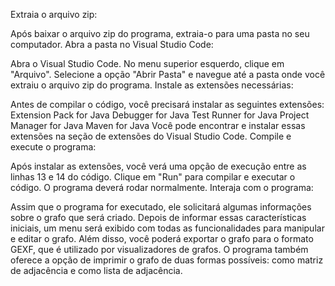 Extraia o arquivo zip:

Após baixar o arquivo zip do programa, extraia-o para uma pasta no seu computador.
Abra a pasta no Visual Studio Code:

Abra o Visual Studio Code.
No menu superior esquerdo, clique em "Arquivo".
Selecione a opção "Abrir Pasta" e navegue até a pasta onde você extraiu o arquivo zip do programa.
Instale as extensões necessárias:

Antes de compilar o código, você precisará instalar as seguintes extensões:
Extension Pack for Java
Debugger for Java
Test Runner for Java
Project Manager for Java
Maven for Java
Você pode encontrar e instalar essas extensões na seção de extensões do Visual Studio Code.
Compile e execute o programa:

Após instalar as extensões, você verá uma opção de execução entre as linhas 13 e 14 do código.
Clique em "Run" para compilar e executar o código. O programa deverá rodar normalmente.
Interaja com o programa:

Assim que o programa for executado, ele solicitará algumas informações sobre o grafo que será criado.
Depois de informar essas características iniciais, um menu será exibido com todas as funcionalidades para manipular e editar o grafo.
Além disso, você poderá exportar o grafo para o formato GEXF, que é utilizado por visualizadores de grafos.
O programa também oferece a opção de imprimir o grafo de duas formas possíveis: como matriz de adjacência e como lista de adjacência.
